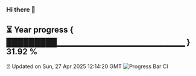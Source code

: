 ### Hi there 👋
⏳ Year progress { █████████▁▁▁▁▁▁▁▁▁▁▁▁▁▁▁▁▁▁▁▁▁ } 31.92 %
---
⏰ Updated on Sun, 27 Apr 2025 12:14:20 GMT
![Progress Bar CI](https://github.com/Moyi321/Moyi321/workflows/Progress%20Bar%20CI/badge.svg)
